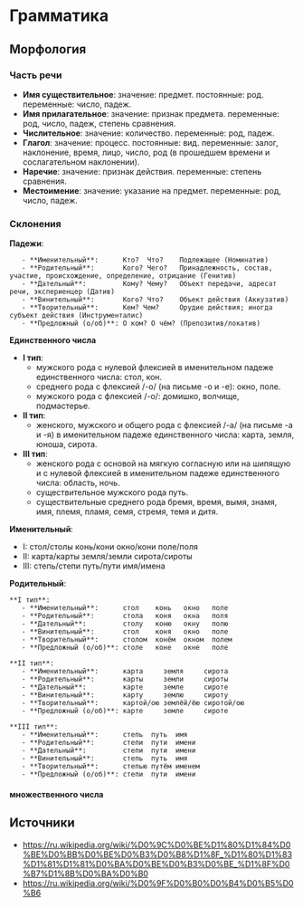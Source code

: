 # Грамматика

## Морфология

### Часть речи

- **Имя существительное**: значение: предмет. постоянные: род. переменные: число, падеж.
- **Имя прилагательное**: значение: признак предмета. переменные: род, число, падеж, степень сравнения.
- **Числительное**: значение: количество. переменные: род, падеж.
- **Глагол**: значение: процесс. постоянные: вид. переменные: залог, наклонение, время, лицо, число, род (в прошедшем времени и сослагательном наклонении).
- **Наречие**: значение: признак действия. переменные: степень сравнения.
- **Местоимение**: значение: указание на предмет. переменные: род, число, падеж.

### Склонения

**Падежи**:

```
   - **Именительный**:      Кто?  Что?    Подлежащее (Номинатив)
   - **Родительный**:       Кого? Чего?   Принадлежность, состав, участие, происхождение, определение, отрицание (Генитив)
   - **Дательный**:         Кому? Чему?   Объект передачи, адресат речи, экспериенцер (Датив)
   - **Винительный**:       Кого? Что?    Объект действия (Аккузатив)
   - **Творительный**:      Кем? Чем?     Орудие действия; иногда субъект действия (Инструменталис)
   - **Предложный (о/об)**: О ком? О чём? (Препозитив/локатив)
```

**Единственного числа**

- **I тип**:
   - мужского рода с нулевой флексией в именительном падеже единственного числа: стол, кон.
   - среднего рода с флексией /-о/ (на письме -о и -е): окно, поле.
   - мужского рода с флексией /-о/: домишко, волчище, подмастерье.
- **II тип**:
   - женского, мужского и общего рода с флексией /-а/ (на письме -а и -я) в именительном падеже единственного числа: карта, земля, юноша, сирота.
- **III тип**:
   - женского рода с основой на мягкую согласную или на шипящую и с нулевой флексией в именительном падеже единственного числа: область, ночь.
   - существительное мужского рода путь.
   - существительные среднего рода бремя, время, вымя, знамя, имя, племя, пламя, семя, стремя, темя и дитя.

**Именительный**:
   - I:   стол/столы  конь/кони   окно/кони     поле/поля
   - II:  карта/карты земля/земли сирота/сироты
   - III: степь/степи путь/пути   имя/имена

**Родительный**:



```
**I тип**:
   - **Именительный**:      стол    конь   окно   поле
   - **Родительный**:       стола   коня   окна   поля
   - **Дательный**:         столу   коню   окну   полю
   - **Винительный**:       стол    коня   окно   поле
   - **Творительный**:      столом  конём  окном  полем
   - **Предложный (о/об)**: столе   коне   окне   поле
```

```
**II тип**:
   - **Именительный**:      карта     земля     сирота
   - **Родительный**:       карты     земли     сироты
   - **Дательный**:         карте     земле     сироте
   - **Винительный**:       карту     землю     сироту
   - **Творительный**:      картой/ою землёй/ёю сиротой/ою
   - **Предложный (о/об)**: карте     земле     сироте
```

```
**III тип**:
   - **Именительный**:      степь  путь  имя
   - **Родительный**:       степи  пути  имени
   - **Дательный**:         степи  пути  имени
   - **Винительный**:       степь  путь  имя
   - **Творительный**:      степью путём именем
   - **Предложный (о/об)**: степи  пути  имени
```

#### множественного числа

## Источники

- https://ru.wikipedia.org/wiki/%D0%9C%D0%BE%D1%80%D1%84%D0%BE%D0%BB%D0%BE%D0%B3%D0%B8%D1%8F_%D1%80%D1%83%D1%81%D1%81%D0%BA%D0%BE%D0%B3%D0%BE_%D1%8F%D0%B7%D1%8B%D0%BA%D0%B0
- https://ru.wikipedia.org/wiki/%D0%9F%D0%B0%D0%B4%D0%B5%D0%B6
